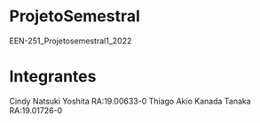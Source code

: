 # ProjetoSemestral
EEN-251_Projetosemestral1_2022

# Integrantes
Cindy Natsuki Yoshita      RA:19.00633-0
Thiago Akio Kanada Tanaka  RA:19.01726-0
